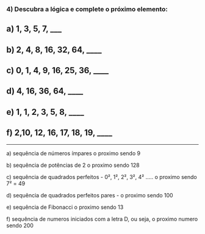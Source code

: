 
### 4) Descubra a lógica e complete o próximo elemento:
## a) 1, 3, 5, 7, ___
## b) 2, 4, 8, 16, 32, 64, ____
## c) 0, 1, 4, 9, 16, 25, 36, ____
## d) 4, 16, 36, 64, ____
## e) 1, 1, 2, 3, 5, 8, ____
## f) 2,10, 12, 16, 17, 18, 19, ____

_______________________________________________________________________________________

a) sequência de números ímpares o proximo sendo 9

b) sequência de potências de 2 o proximo sendo 128

c) sequência de quadrados perfeitos - 0², 1², 2², 3², 4² ..... o proximo sendo 7² = 49

d) sequência de quadrados perfeitos pares - o proximo sendo 100

e) sequência de Fibonacci o proximo sendo 13

f) sequência de numeros iniciados com a letra D, ou seja, o proximo numero sendo 200 